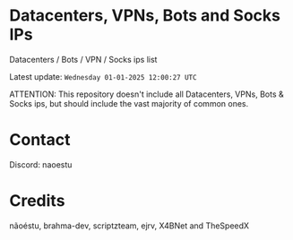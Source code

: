 # Datacenters, VPNs, Bots and Socks IPs
 
Datacenters / Bots / VPN / Socks ips list

Latest update: `Wednesday 01-01-2025 12:00:27 UTC` 

ATTENTION: This repository doesn't include all Datacenters, VPNs, Bots & Socks ips, 
but should include the vast majority of common ones.

# Contact
Discord: naoestu

# Credits
nãoéstu, brahma-dev, scriptzteam, ejrv, X4BNet and TheSpeedX
